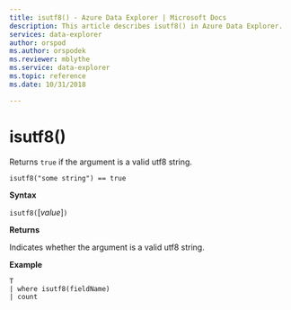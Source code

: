 ```yaml
---
title: isutf8() - Azure Data Explorer | Microsoft Docs
description: This article describes isutf8() in Azure Data Explorer.
services: data-explorer
author: orspod
ms.author: orspodek
ms.reviewer: mblythe
ms.service: data-explorer
ms.topic: reference
ms.date: 10/31/2018

---
```

# isutf8()

Returns `true` if the argument is a valid utf8 string.
    
```kusto
isutf8("some string") == true
```

**Syntax**

`isutf8(`[*value*]`)`

**Returns**

Indicates whether the argument is a valid utf8 string.

**Example**

```kusto
T
| where isutf8(fieldName)
| count
```